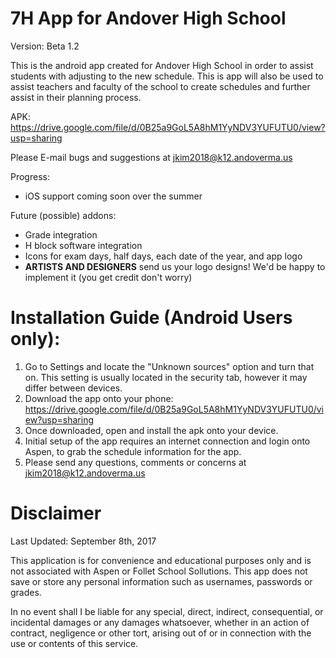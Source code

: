 # 7H App for Andover High School

Version: Beta 1.2

This is the android app created for Andover High School in order to assist students with adjusting to the new schedule. This is app will also be used to assist teachers and faculty of the school to create schedules and further assist in their planning process.

APK: https://drive.google.com/file/d/0B25a9GoL5A8hM1YyNDV3YUFUTU0/view?usp=sharing

Please E-mail bugs and suggestions at jkim2018@k12.andoverma.us

Progress:
- iOS support coming soon over the summer

Future (possible) addons:
- Grade integration
- H block software integration
- Icons for exam days, half days, each date of the year, and app logo
- **ARTISTS AND DESIGNERS** send us your logo designs! We'd be happy to implement it (you get credit don't worry)

# Installation Guide (Android Users only):

1. Go to Settings and locate the "Unknown sources" option and turn that on. This setting is usually located in the security tab, however it may differ between devices.
2. Download the app onto your phone: https://drive.google.com/file/d/0B25a9GoL5A8hM1YyNDV3YUFUTU0/view?usp=sharing
3. Once downloaded, open and install the apk onto your device.
4. Initial setup of the app requires an internet connection and login onto Aspen, to grab the schedule information for the app.
5. Please send any questions, comments or concerns at jkim2018@k12.andoverma.us

# Disclaimer

Last Updated: September 8th, 2017

This application is for convenience and educational purposes only and is not associated with Aspen or Follet School Sollutions. This app does not save or store any personal information such as usernames, passwords or grades.

In no event shall I be liable for any special, direct, indirect, consequential, or incidental damages or any damages whatsoever, whether in an action of contract, negligence or other tort, arising out of or in connection with the use or contents of this service. 